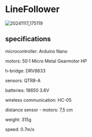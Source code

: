 # LineFollower

![20241117_175119](https://github.com/user-attachments/assets/870b748d-eb1d-4f2d-bd0e-d8237d4b21e9)

  
## specifications

microcontroller: Arduino Nano
 
motors: 50:1 Micro Metal Gearmotor HP

h-bridge: DRV8833

sensors: QTR8-A

batteries: 18650 3.6V

wireless communication: HC-05

distance sensor - motors: 7,5 cm

weight: 315g

speed: 0.7m/s

